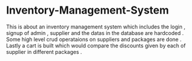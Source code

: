 # Inventory-Management-System
This is about an inventory management system which includes the login , signup of admin , supplier and the datas in the database are hardcoded . Some high level crud operataions on suppliers and packages are done . Lastly a cart is built which would compare the discounts given by each of supplier in different packages . 
